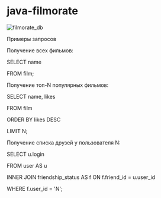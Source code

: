 # java-filmorate

![filmorate_db](https://user-images.githubusercontent.com/102627749/192576602-a9958047-26ae-4c84-94ea-7267b25af37e.png)


Примеры запросов

Получение всех фильмов:

SELECT name

FROM film;


Получение топ-N популярных фильмов:

SELECT name,
       likes
       
FROM film

ORDER BY likes DESC

LIMIT N;

Получение списка друзей у пользователя N:

SELECT u.login

FROM user AS u

INNER JOIN friendship_status AS f ON f.friend_id = u.user_id


WHERE f.user_id = 'N';
